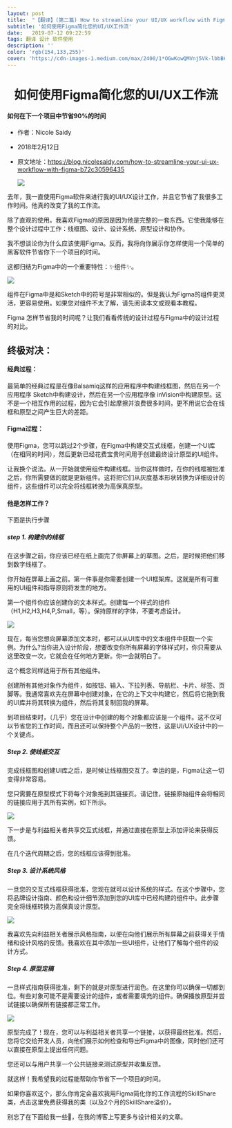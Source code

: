```yaml
---
layout: post
title:  "【翻译】(第二篇) How to streamline your UI/UX workflow with Figma"
subtitle: '如何使用Figma简化您的UI/UX工作流'
date:   2019-07-12 09:22:59
tags: 翻译 设计 软件使用
description: ''
color: 'rgb(154,133,255)'
cover: 'https://cdn-images-1.medium.com/max/2400/1*OGwKowQMVnj5Vk-lbbB6OQ.png'
---
```



<center><h1> 如何使用Figma简化您的UI/UX工作流</h1></center>

####  如何在下一个项目中节省90%的时间
- 作者：Nicole Saidy
- 2018年2月12日
- 原文地址：https://blog.nicolesaidy.com/how-to-streamline-your-ui-ux-workflow-with-figma-b72c30596435
  
  ![](https://cdn-images-1.medium.com/max/2400/1*OGwKowQMVnj5Vk-lbbB6OQ.png)

去年，我一直使用Figma软件来进行我的UI/UX设计工作，并且它节省了我很多工作时间。他真的改变了我的工作流。

除了直观的使用。我喜欢Figma的原因是因为他是完整的一套东西。它使我能够在整个设计过程中工作：线框图、设计、设计系统、原型设计和协作。

我不想谈论你为什么应该使用Figma。反而，我将向你展示你怎样使用一个简单的黑客软件节省你下一个项目的时间。

这都归结为Figma中的一个重要特性：✨组件✨。
<!--more-->

![](https://cdn-images-1.medium.com/max/2400/1*zafsrGTkmeVKhMCEldZ34g.gif)

组件在Figma中是和Sketch中的符号是非常相似的。但是我认为Figma的组件更灵活，更容易使用。如果您对组件不太了解，请先阅读本文或观看本教程。

Figma 怎样节省我的时间呢？让我们看看传统的设计过程与Figma中的设计过程的对比。

## 终极对决：

#### 经典过程：

最简单的经典过程是在像Balsamiq这样的应用程序中构建线框图，然后在另一个应用程序 Sketch中构建设计，然后在另一个应用程序像 inVision中构建原型。这不是一个相互作用的过程，因为它会引起摩擦并浪费很多时间，更不用说它会在线框和原型之间产生巨大的差距。

#### Figma过程：

使用Figma，您可以跳过2个步骤，在Figma中构建交互式线框，创建一个UI库（在相同的时间），然后更新已经花费宝贵时间用于创建最终设计原型的UI组件。

让我换个说法。从一开始就使用组件构建线框。当你这样做时，在你的线框被批准之后，你所需要做的就是更新组件。这将把它们从灰度基本形状转换为详细设计的组件，这些组件可以完全将线框转换为高保真原型。

#### 他是怎样工作？

下面是执行步骤

##### step 1. 构建你的线框

在这步骤之前，你应该已经在纸上画完了你屏幕上的草图。之后，是时候把他们移到数字线框了。

你开始在屏幕上画之前。第一件事是你需要创建一个UI框架库。这就是所有可重用的UI组件和指导原则将发生的地方。

第一个组件你应该创建你的文本样式。创建每一个样式的组件（H1,H2,H3,H4,P,Small，等）。保持原样的字体，不要考虑设计。

![](https://cdn-images-1.medium.com/max/2400/1*kglcTnnr6lQvK56nHl1k5g.png)

现在，每当您想向屏幕添加文本时，都可以从UI库中的文本组件中获取一个实例。为什么?当你进入设计阶段，想要改变你所有屏幕的字体样式时，你只需要从这里改变一次，它就会在任何地方更新。你一会就明白了。

这个概念同样适用于所有其他组件。

创建所有其他对象作为组件，如按钮、输入、下拉列表、导航栏、卡片、标签、页脚等。我通常喜欢先在屏幕中创建对象，在它的上下文中构建它，然后将它拖到我的UI库并将其转换为组件，然后将其复制回我的屏幕。

到项目结束时，（几乎）您在设计中创建的每个对象都应该是一个组件。这不仅可以节省您的工作时间，而且还可以保持整个产品的一致性，这是UI/UX设计中的一个关键点。

##### Step 2. 使线框交互

完成线框图和创建UI库之后，是时候让线框图交互了。幸运的是，Figma让这一切变得非常容易。

您只需要在原型模式下将每个对象拖到其链接页。请记住，链接原始组件会将相同的链接应用于其所有实例，如下所示。

![](https://cdn-images-1.medium.com/max/2400/1*pO1A_LCHEZpOiX9PR42c0g.gif)

下一步是与利益相关者共享交互式线框，并通过直接在原型上添加评论来获得反馈。

在几个迭代周期之后，您的线框应该得到批准。

##### Step 3. 设计系统风格

一旦您的交互式线框获得批准，您现在就可以设计系统的样式。在这个步骤中，您将品牌设计指南、颜色和设计细节添加到您的UI库中已经构建的组件中。此步骤完全将线框转换为高保真设计原型。

![](https://cdn-images-1.medium.com/max/2400/1*azAA0jqs7f2hCm4FMCDDKw.gif)

我喜欢先向利益相关者展示风格指南，以便在向他们展示所有屏幕之前获得关于情绪和设计风格的反馈。我喜欢在其中添加一些UI组件，让他们了解每个组件的设计方式。

##### Step 4. 原型定稿

一旦样式指南获得批准，剩下的就是对原型进行润色。在这里你可以确保一切都到位。有些对象可能不是需要设计的组件，或者需要填充的组件。确保播放原型并尝试链接以确保所有链接都正常工作。

![](https://cdn-images-1.medium.com/max/2400/1*o0XtqMUKt1n7mX_Sw1G85g.gif)

原型完成了！现在，您可以与利益相关者共享一个链接，以获得最终批准。然后，您将它交给开发人员，向他们展示如何检查和导出Figma中的图像，同时他们还可以直接在原型上提出任何问题。

您还可以与用户共享一个公共链接来测试原型并收集反馈。

就这样！我希望我的过程能帮助你节省下一个项目的时间。

如果你喜欢这个，那么你肯定会喜欢我用Figma简化你的工作流程的SkillShare类，点击这里免费获得我的类（以及2个月的SkillShare溢价）。

别忘了在下面给我一些👏，在我的博客上写更多与设计相关的文章。